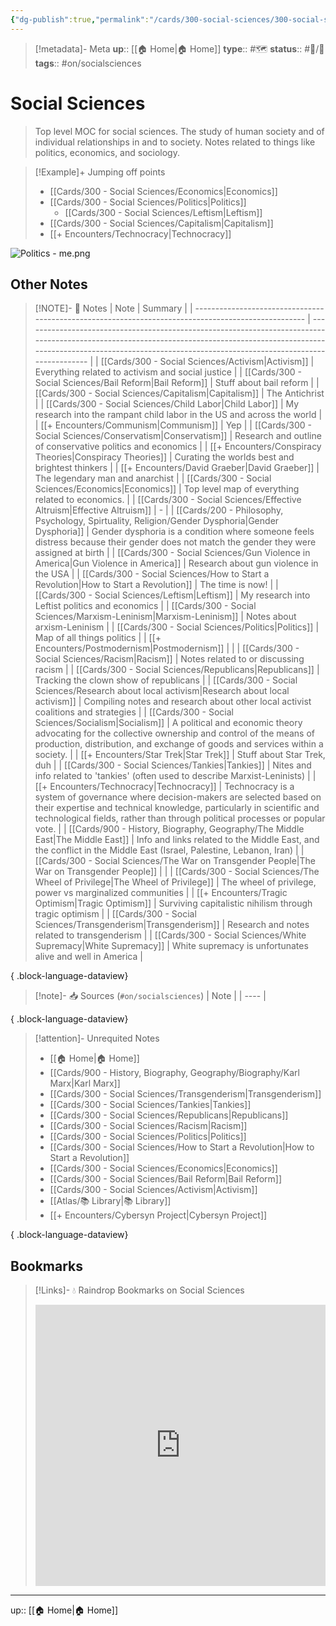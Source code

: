 ```yaml
---
{"dg-publish":true,"permalink":"/cards/300-social-sciences/300-social-sciences/","title":"Social Sciences"}
---
```


> [!metadata]- Meta
> **up**:: [[🏠 Home\|🏠 Home]]
> **type**:: #🗺️ 
> **status**:: #📝/🌿 
> **tags**::  #on/socialsciences


# Social Sciences

> Top level MOC for social sciences. The study of human society and of individual relationships in and to society. Notes related to things like politics, economics, and sociology.

> [!Example]+ Jumping off points
> - [[Cards/300 - Social Sciences/Economics\|Economics]]
> - [[Cards/300 - Social Sciences/Politics\|Politics]]
> 	- [[Cards/300 - Social Sciences/Leftism\|Leftism]]
> - [[Cards/300 - Social Sciences/Capitalism\|Capitalism]]
> - [[+ Encounters/Technocracy\|Technocracy]]

![Politics - me.png](/img/user/Extras/Attachments/Politics%20-%20me.png)
## Other Notes
> [!NOTE]- 📝 Notes
>  | Note                                                                                                | Summary                                                                                                                                                                                                                                  |
> | --------------------------------------------------------------------------------------------------- | ---------------------------------------------------------------------------------------------------------------------------------------------------------------------------------------------------------------------------------------- |
> | [[Cards/300 - Social Sciences/Activism\|Activism]]                                               | Everything related to activism and social justice                                                                                                                                                                                        |
> | [[Cards/300 - Social Sciences/Bail Reform\|Bail Reform]]                                         | Stuff about bail reform                                                                                                                                                                                                                  |
> | [[Cards/300 - Social Sciences/Capitalism\|Capitalism]]                                           | The Antichrist                                                                                                                                                                                                                           |
> | [[Cards/300 - Social Sciences/Child Labor\|Child Labor]]                                         | My research into the rampant child labor in the US and across the world                                                                                                                                                                  |
> | [[+ Encounters/Communism\|Communism]]                                                            | Yep                                                                                                                                                                                                                                      |
> | [[Cards/300 - Social Sciences/Conservatism\|Conservatism]]                                       | Research and outline of conservative politics and economics                                                                                                                                                                              |
> | [[+ Encounters/Conspiracy Theories\|Conspiracy Theories]]                                        | Curating the worlds best and brightest thinkers                                                                                                                                                                                          |
> | [[+ Encounters/David Graeber\|David Graeber]]                                                    | The legendary man and anarchist                                                                                                                                                                                                          |
> | [[Cards/300 - Social Sciences/Economics\|Economics]]                                             | Top level map of everything related to economics.                                                                                                                                                                                        |
> | [[Cards/300 - Social Sciences/Effective Altruism\|Effective Altruism]]                           | \-                                                                                                                                                                                                                                       |
> | [[Cards/200 - Philosophy, Psychology, Spirtuality, Religion/Gender Dysphoria\|Gender Dysphoria]] | Gender dysphoria is a condition where someone feels distress because their gender does not match the gender they were assigned at birth                                                                                                  |
> | [[Cards/300 - Social Sciences/Gun Violence in America\|Gun Violence in America]]                 | Research about gun violence in the USA                                                                                                                                                                                                   |
> | [[Cards/300 - Social Sciences/How to Start a Revolution\|How to Start a Revolution]]             | The time is now!                                                                                                                                                                                                                         |
> | [[Cards/300 - Social Sciences/Leftism\|Leftism]]                                                 | My research into Leftist politics and economics                                                                                                                                                                                          |
> | [[Cards/300 - Social Sciences/Marxism-Leninism\|Marxism-Leninism]]                               | Notes about arxism-Leninism                                                                                                                                                                                                              |
> | [[Cards/300 - Social Sciences/Politics\|Politics]]                                               | Map of all things politics                                                                                                                                                                                                               |
> | [[+ Encounters/Postmodernism\|Postmodernism]]                                                    |                                                                                                                                                                                                                                          |
> | [[Cards/300 - Social Sciences/Racism\|Racism]]                                                   | Notes related to or discussing racism                                                                                                                                                                                                    |
> | [[Cards/300 - Social Sciences/Republicans\|Republicans]]                                         | Tracking the clown show of republicans                                                                                                                                                                                                   |
> | [[Cards/300 - Social Sciences/Research about local activism\|Research about local activism]]     | Compiling notes and research about other local activist coalitions and strategies                                                                                                                                                        |
> | [[Cards/300 - Social Sciences/Socialism\|Socialism]]                                             | A political and economic theory advocating for the collective ownership and control of the means of production, distribution, and exchange of goods and services within a society.                                                       |
> | [[+ Encounters/Star Trek\|Star Trek]]                                                            | Stuff about Star Trek, duh                                                                                                                                                                                                               |
> | [[Cards/300 - Social Sciences/Tankies\|Tankies]]                                                 | Nites and info related to 'tankies' (often used to describe Marxist-Leninists)                                                                                                                                                           |
> | [[+ Encounters/Technocracy\|Technocracy]]                                                        | Technocracy is a system of governance where decision-makers are selected based on their expertise and technical knowledge, particularly in scientific and technological fields, rather than through political processes or popular vote. |
> | [[Cards/900 - History, Biography, Geography/The Middle East\|The Middle East]]                   | Info and links related to the Middle East, and the conflict in the Middle East (Israel, Palestine, Lebanon, Iran)                                                                                                                        |
> | [[Cards/300 - Social Sciences/The War on Transgender People\|The War on Transgender People]]     |                                                                                                                                                                                                                                          |
> | [[Cards/300 - Social Sciences/The Wheel of Privilege\|The Wheel of Privilege]]                   | The wheel of privilege, power vs marginalized communities                                                                                                                                                                                |
> | [[+ Encounters/Tragic Optimism\|Tragic Optimism]]                                                | Surviving capitalistic nihilism through tragic optimism                                                                                                                                                                                  |
> | [[Cards/300 - Social Sciences/Transgenderism\|Transgenderism]]                                   | Research and notes related to transgenderism                                                                                                                                                                                             |
> | [[Cards/300 - Social Sciences/White Supremacy\|White Supremacy]]                                 | White supremacy is unfortunates alive and well in America                                                                                                                                                                                |
> 
{ .block-language-dataview}

> [!note]- 📥 Sources (`#on/socialsciences`)
>  | Note |
> | ---- |
> 
{ .block-language-dataview}

> [!attention]- Unrequited Notes
>  - [[🏠 Home\|🏠 Home]]
> - [[Cards/900 - History, Biography, Geography/Biography/Karl Marx\|Karl Marx]]
> - [[Cards/300 - Social Sciences/Transgenderism\|Transgenderism]]
> - [[Cards/300 - Social Sciences/Tankies\|Tankies]]
> - [[Cards/300 - Social Sciences/Republicans\|Republicans]]
> - [[Cards/300 - Social Sciences/Racism\|Racism]]
> - [[Cards/300 - Social Sciences/Politics\|Politics]]
> - [[Cards/300 - Social Sciences/How to Start a Revolution\|How to Start a Revolution]]
> - [[Cards/300 - Social Sciences/Economics\|Economics]]
> - [[Cards/300 - Social Sciences/Bail Reform\|Bail Reform]]
> - [[Cards/300 - Social Sciences/Activism\|Activism]]
> - [[Atlas/📚 Library\|📚 Library]]
> - [[+ Encounters/Cybersyn Project\|Cybersyn Project]]
> 
{ .block-language-dataview}

## Bookmarks
> [!Links]- 💧 Raindrop Bookmarks on Social Sciences
> <iframe style="border: 0; width: 100%; height: 450px;" allowfullscreen frameborder="0" src="https://raindrop.io/tophg/social-science-34660005"></iframe>

---
up:: [[🏠 Home\|🏠 Home]]

